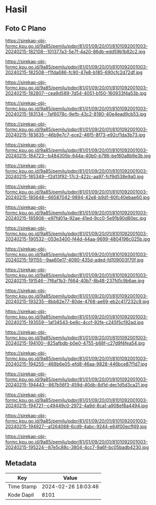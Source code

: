# Hasil

## Foto C Plano

https://sirekap-obj-formc.kpu.go.id/9a85/pemilu/pdpr/81/01/09/20/01/8101092001003-20240215-182108--101377a3-5e7f-4a20-86db-edd59b1b82c2.jpg

https://sirekap-obj-formc.kpu.go.id/9a85/pemilu/pdpr/81/01/09/20/01/8101092001003-20240215-182508--f1fda686-fc90-47e8-b185-690cfc2d72df.jpg

https://sirekap-obj-formc.kpu.go.id/9a85/pemilu/pdpr/81/01/09/20/01/8101092001003-20240215-182807--cea9d589-7d54-4051-b150-160933f4a53b.jpg

https://sirekap-obj-formc.kpu.go.id/9a85/pemilu/pdpr/81/01/09/20/01/8101092001003-20240215-183134--7af6078c-9efb-43c2-8180-40e4ead9cb53.jpg

https://sirekap-obj-formc.kpu.go.id/9a85/pemilu/pdpr/81/01/09/20/01/8101092001003-20240215-183635--46b9e7c7-ece2-46f5-8f73-e92cf1da3b73.jpg

https://sirekap-obj-formc.kpu.go.id/9a85/pemilu/pdpr/81/01/09/20/01/8101092001003-20240215-184723--b484305b-644a-40b0-b786-be160a8b9e3b.jpg

https://sirekap-obj-formc.kpu.go.id/9a85/pemilu/pdpr/81/01/09/20/01/8101092001003-20240215-185349--f2d13f92-17c3-422c-aa97-fcf9d538e9a0.jpg

https://sirekap-obj-formc.kpu.go.id/9a85/pemilu/pdpr/81/01/09/20/01/8101092001003-20240215-185648--66587042-9894-42e8-b9d1-60fc40ebae60.jpg

https://sirekap-obj-formc.kpu.go.id/9a85/pemilu/pdpr/81/01/09/20/01/8101092001003-20240215-185906--e97fd01a-92ae-41ed-9cc0-5e91b90d80ec.jpg

https://sirekap-obj-formc.kpu.go.id/9a85/pemilu/pdpr/81/01/09/20/01/8101092001003-20240215-190532--053e3400-f44d-44aa-9699-4804196c025b.jpg

https://sirekap-obj-formc.kpu.go.id/9a85/pemilu/pdpr/81/01/09/20/01/8101092001003-20240215-191155--9aa60e17-4090-435d-aded-fd109003f70f.jpg

https://sirekap-obj-formc.kpu.go.id/9a85/pemilu/pdpr/81/01/09/20/01/8101092001003-20240215-191546--7f6af1b3-7664-40b7-8b48-237fd1c9b6ae.jpg

https://sirekap-obj-formc.kpu.go.id/9a85/pemilu/pdpr/81/01/09/20/01/8101092001003-20240215-193235--8bb82e77-80de-4768-ae69-eb2c417232c9.jpg

https://sirekap-obj-formc.kpu.go.id/9a85/pemilu/pdpr/81/01/09/20/01/8101092001003-20240215-193559--1af34543-be8c-4ccf-92fe-c245f5cf92ad.jpg

https://sirekap-obj-formc.kpu.go.id/9a85/pemilu/pdpr/81/01/09/20/01/8101092001003-20240215-194100--825afbdb-b0e0-4755-b68f-c27d9f4fea54.jpg

https://sirekap-obj-formc.kpu.go.id/9a85/pemilu/pdpr/81/01/09/20/01/8101092001003-20240215-194255--468b6e05-efd8-46aa-9828-446bce87f1d7.jpg

https://sirekap-obj-formc.kpu.go.id/9a85/pemilu/pdpr/81/01/09/20/01/8101092001003-20240215-194443--867b56f3-459d-40db-8d1d-dec1d5d3ca21.jpg

https://sirekap-obj-formc.kpu.go.id/9a85/pemilu/pdpr/81/01/09/20/01/8101092001003-20240215-194721--c49449c0-2972-4a9d-8ca1-a908ef8a4494.jpg

https://sirekap-obj-formc.kpu.go.id/9a85/pemilu/pdpr/81/01/09/20/01/8101092001003-20240215-194927--a1264088-6cd9-4abc-9244-e64f00ecff49.jpg

https://sirekap-obj-formc.kpu.go.id/9a85/pemilu/pdpr/81/01/09/20/01/8101092001003-20240215-195224--87e5c88c-3804-4cc7-9a6f-bc05badb4230.jpg


## Metadata

| Key        | Value               |
| ---------- | ------------------- |
| Time Stamp | 2024-02-26 18:03:46 |
| Kode Dapil | 8101                |



